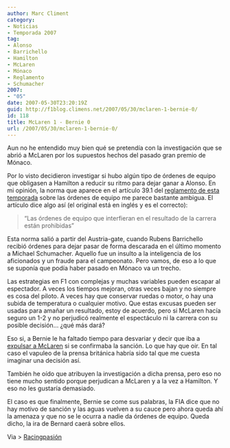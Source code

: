 ```yaml
---
author: Marc Climent
category:
- Noticias
- Temporada 2007
tag:
- Alonso
- Barrichello
- Hamilton
- McLaren
- Mónaco
- Reglamento
- Schumacher
2007:
- "05"
date: 2007-05-30T23:20:19Z
guid: http://f1blog.climens.net/2007/05/30/mclaren-1-bernie-0/
id: 118
title: McLaren 1 - Bernie 0
url: /2007/05/30/mclaren-1-bernie-0/
---
```


Aun no he entendido muy bien qué se pretendía con la investigación que se abrió a McLaren por los supuestos hechos del pasado gran premio de Mónaco.

Por lo visto decidieron investigar si hubo algún tipo de órdenes de equipo que obligasen a Hamilton a reducir su ritmo para dejar ganar a Alonso. En mi opinión, la norma que aparece en el artículo 39.1 del [reglamento de esta temporada](http://www.fia.com/sport/Regulations/f1regs.html) sobre las órdenes de equipo me parece bastante ambigua. El artículo dice algo así (el original está en inglés y es el correcto):

> “Las órdenes de equipo que interfieran en el resultado de la carrera están prohibidas&#8221;

Esta norma salió a partir del Austria-gate, cuando Rubens Barrichello recibió órdenes para dejar pasar de forma descarada en el último momento a Michael Schumacher. Aquello fue un insulto a la inteligencia de los aficionados y un fraude para el campeonato. Pero vamos, de eso a lo que se suponía que podía haber pasado en Mónaco va un trecho.

Las estrategias en F1 con complejas y muchas variables pueden escapar al espectador. A veces los tiempos mejoran, otras veces bajan y no siempre es cosa del piloto. A veces hay que conservar ruedas o motor, o hay una subida de temperatura o cualquier motivo. Que estas excusas pueden ser usadas para amañar un resultado, estoy de acuerdo, pero si McLaren hacía seguro un 1-2 y no perjudicó realmente el espectáculo ni la carrera con su posible decisión&#8230; ¿qué más dará?

Eso si, a Bernie le ha faltado tiempo para desvariar y decir que iba a [expulsar a McLaren](http://www.elpais.com/articulo/deportes/Ecclestone/amenaza/expulsar/McLaren/confirma/manipulo/carrera/elpepudep/20070530elpepudep_7/Tes) si se confirmaba la sanción. Lo que hay que oir. En tal caso el vapuleo de la prensa británica habría sido tal que me cuesta imaginar una decisión así.

También he oído que atribuyen la investigación a dicha prensa, pero eso no tiene mucho sentido porque perjudican a McLaren y a la vez a Hamilton. Y eso no les gustaría demasiado.

El caso es que finalmente, Bernie se come sus palabras, la FIA dice que no hay motivo de sanción y las aguas vuelven a su cauce pero ahora queda ahí la amenaza y que no se le ocurra a nadie da órdenes de equipo. Queda dicho, la ira de Bernard caerá sobre ellos.

Via > [Racingpasión](http://www.racingpasion.com/2007/05/30-la-fia-no-sanciona-a-mclaren-mercedes)